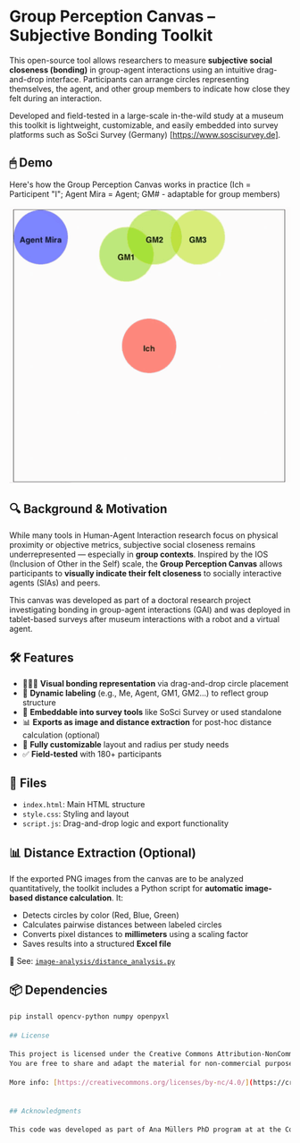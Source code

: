 # Group Perception Canvas – Subjective Bonding Toolkit

This open-source tool allows researchers to measure **subjective social closeness (bonding)** in group-agent interactions using an intuitive drag-and-drop interface. Participants can arrange circles representing themselves, the agent, and other group members to indicate how close they felt during an interaction.

Developed and field-tested in a large-scale in-the-wild study at a museum this toolkit is lightweight, customizable, and easily embedded into survey platforms such as SoSci Survey (Germany) [https://www.soscisurvey.de].

## 🖱 Demo

Here's how the Group Perception Canvas works in practice (Ich = Participent "I"; Agent Mira = Agent; GM# - adaptable for group members)

![Group Canvas Demo](Demo-gpc.gif)


## 🔍 Background & Motivation

While many tools in Human-Agent Interaction research focus on physical proximity or objective metrics, subjective social closeness remains underrepresented — especially in **group contexts**. Inspired by the IOS (Inclusion of Other in the Self) scale, the **Group Perception Canvas** allows participants to **visually indicate their felt closeness** to socially interactive agents (SIAs) and peers.

This canvas was developed as part of a doctoral research project investigating bonding in group-agent interactions (GAI) and was deployed in tablet-based surveys after museum interactions with a robot and a virtual agent.

## 🛠 Features

- 🧑‍🤝‍🧑 **Visual bonding representation** via drag-and-drop circle placement
- 🔄 **Dynamic labeling** (e.g., Me, Agent, GM1, GM2…) to reflect group structure
- 📱 **Embeddable into survey tools** like SoSci Survey or used standalone
- 📊 **Exports as image and distance extraction** for post-hoc distance calculation (optional)
- 🧩 **Fully customizable** layout and radius per study needs
- ✅ **Field-tested** with 180+ participants

## 📁 Files

- `index.html`: Main HTML structure
- `style.css`: Styling and layout
- `script.js`: Drag-and-drop logic and export functionality

 ## 📊 Distance Extraction (Optional)

If the exported PNG images from the canvas are to be analyzed quantitatively, the toolkit includes a Python script for **automatic image-based distance calculation**. It:

- Detects circles by color (Red, Blue, Green)
- Calculates pairwise distances between labeled circles
- Converts pixel distances to **millimeters** using a scaling factor
- Saves results into a structured **Excel file**

📄 See: [`image-analysis/distance_analysis.py`](image-analysis/distance_analysis.py)

## 📦 Dependencies

```bash
pip install opencv-python numpy openpyxl
  
## License

This project is licensed under the Creative Commons Attribution-NonCommercial 4.0 International License (CC BY-NC 4.0).  
You are free to share and adapt the material for non-commercial purposes with appropriate attribution.

More info: [https://creativecommons.org/licenses/by-nc/4.0/](https://creativecommons.org/licenses/by-nc/4.0/)


## Acknowledgments

This code was developed as part of Ana Müllers PhD program at at the Cologne Cobots Lab, TH Köln – University of Applied Sciences, Germany within the project “Skilled” [https://www.th-koeln.de/anlagen-energie-und-maschinensysteme/skilled_87008.php]. This research was funded by the Federal Ministry of Education and Research of Germany in the framework FH-Kooperativ 2-2019 (project number 13FH504KX9). We thank our collaboration partners DB Systel GmbH.
